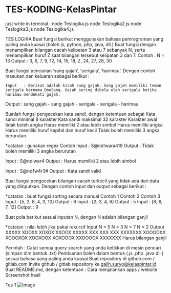 # TES-KODING-KelasPintar
just write in terminal :
node Teslogika.js
node Teslogika2.js
node Teslogika3.js
node Teslogika4.js


TES LOGIKA
Buat fungsi berikut menggunakan bahasa pemrograman yang paling anda kuasai (boleh js, python, php, java, dll.)
Buat fungsi dengan menampilkan bilangan cacah kelipatan 3 atau 7 sebanyak N, serta menampilkan huruf Z saat bilangan tersebut kelipatan 3 dan 7.
Contoh :
N = 13
Output : 3, 6, 7, 9, 12, 14, 15, 18, Z, 24, 27, 28, 30

Buat fungsi pencarian ‘sang gajah’, ‘serigala’, ‘harimau’.
Dengan contoh masukan dan keluaran sebagai berikut :

	Input	: Berikut adalah kisah sang gajah. Sang gajah memiliki teman serigala bernama DoeSang. Gajah sering dibela oleh serigala ketika harimau mendekati gajah.
Output	: sang gajah - sang gajah - serigala - serigala - harimau

Buatlah fungsi pengecekan kata sandi, dengan ketentuan sebagai 
Kata sandi minimal 8 karakter
Kata sandi maksimal 32 karakter
Karakter awal tidak boleh angka
Harus memiliki 2 atau lebih simbol
Harus memiliki angka
Harus memiliki huruf kapital dan huruf kecil
Tidak boleh memiliki 3 angka berurutan

*catatan : gunakan regex
Contoh
Input : S@nd!wara419
Output : Tidak boleh memiliki 3 angka berurutan

Input : S@ndiwar4
Output : Harus memiliki 2 atau lebih simbol

Input : S@nd1w4r3#
Output : Kata sandi valid

Buat fungsi pengecekan bilangan cacah terkecil yang tidak ada dari data yang diinputkan. Dengan contoh input dan output sebagai berikut :

*catatan : buat fungsi sorting secara manual
Contoh 1
Contoh 2
Contoh 3
Input : [5, 2, 8, 4, 3, 10]
Output : 6
Input : [2, 3, 4, 6]
Output : 5
Input : [8, 6, 7, 12]
Output : 9


Buat pola berikut sesuai inputan N, dengan N adalah bilangan ganjil

*catatan : nilai lebih jika pakai rekursif
Input
N = 5
N = 3
N = 7
N = 2
Output
XXXXX
XOOXX
XOXOX
XXOOX
XXXXX
XXX
XXX
XXX
XXXXXXX
XOOOOXX
XOOOXOX
XOOXOOX
XOXOOOX
XXOOOOX
XXXXXXX
Harus bilangan ganjil


Perintah : 
Catat semua query search yang anda ketikkan di mesin pencari (simpan dlm bentuk .txt) 
Pembuatan boleh dalam bentuk (.js .php .java dll.) sesuai bahasa yang paling anda kuasai
Buat repository di github.com / gitlab.com
Invite github / gitlab repository ke galih.suryo@kelaspintar.id
Buat README.md, dengan ketentuan : 
Cara menjalankan apps / website
Screenshot hasil

Tes 1
![image](https://user-images.githubusercontent.com/87824990/146723444-4701ab9a-8998-46ac-8903-5c760aebca19.png)

